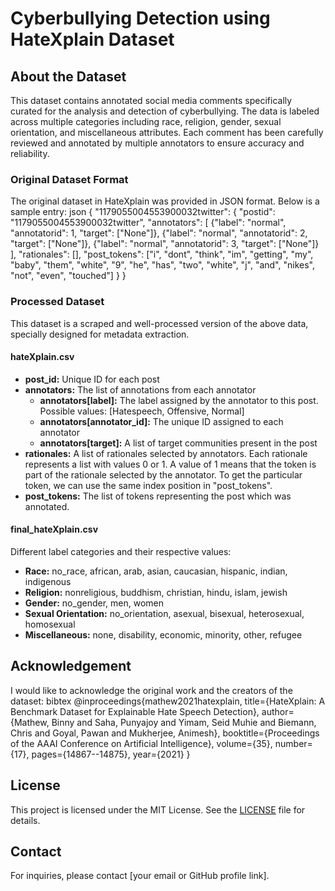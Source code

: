 # Cyberbullying Detection using HateXplain Dataset

## About the Dataset
This dataset contains annotated social media comments specifically curated for the analysis and detection of cyberbullying. The data is labeled across multiple categories including race, religion, gender, sexual orientation, and miscellaneous attributes. Each comment has been carefully reviewed and annotated by multiple annotators to ensure accuracy and reliability.

### Original Dataset Format
The original dataset in HateXplain was provided in JSON format. Below is a sample entry:
json { "1179055004553900032twitter": { "postid": "1179055004553900032twitter", "annotators": [ {"label": "normal", "annotatorid": 1, "target": ["None"]}, {"label": "normal", "annotatorid": 2, "target": ["None"]}, {"label": "normal", "annotatorid": 3, "target": ["None"]} ], "rationales": [], "post_tokens": ["i", "dont", "think", "im", "getting", "my", "baby", "them", "white", "9", "he", "has", "two", "white", "j", "and", "nikes", "not", "even", "touched"] } }

### Processed Dataset
This dataset is a scraped and well-processed version of the above data, specially designed for metadata extraction.

#### hateXplain.csv
- **post_id:** Unique ID for each post
- **annotators:** The list of annotations from each annotator
  - **annotators[label]:** The label assigned by the annotator to this post. Possible values: [Hatespeech, Offensive, Normal]
  - **annotators[annotator_id]:** The unique ID assigned to each annotator
  - **annotators[target]:** A list of target communities present in the post
- **rationales:** A list of rationales selected by annotators. Each rationale represents a list with values 0 or 1. A value of 1 means that the token is part of the rationale selected by the annotator. To get the particular token, we can use the same index position in "post_tokens".
- **post_tokens:** The list of tokens representing the post which was annotated.

#### final_hateXplain.csv
Different label categories and their respective values:
- **Race:** no_race, african, arab, asian, caucasian, hispanic, indian, indigenous
- **Religion:** nonreligious, buddhism, christian, hindu, islam, jewish
- **Gender:** no_gender, men, women
- **Sexual Orientation:** no_orientation, asexual, bisexual, heterosexual, homosexual
- **Miscellaneous:** none, disability, economic, minority, other, refugee

## Acknowledgement
I would like to acknowledge the original work and the creators of the dataset:
bibtex @inproceedings{mathew2021hatexplain, title={HateXplain: A Benchmark Dataset for Explainable Hate Speech Detection}, author={Mathew, Binny and Saha, Punyajoy and Yimam, Seid Muhie and Biemann, Chris and Goyal, Pawan and Mukherjee, Animesh}, booktitle={Proceedings of the AAAI Conference on Artificial Intelligence}, volume={35}, number={17}, pages={14867--14875}, year={2021} }

## License
This project is licensed under the MIT License. See the [LICENSE](LICENSE) file for details.

## Contact
For inquiries, please contact [your email or GitHub profile link].